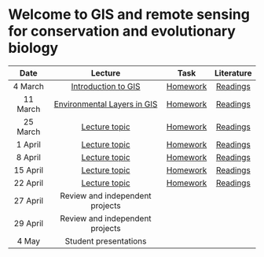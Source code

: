 # Welcome to GIS and remote sensing for conservation and evolutionary biology

| Date    | Lecture | Task | Literature |
|:-------:|:-------:|:----:|:-------:|
| 4 March | [Introduction to GIS]() | [Homework]() | [Readings]() |
| 11 March | [Environmental Layers in GIS]() | [Homework]() | [Readings]() |
| 25 March | [Lecture topic]() | [Homework]() | [Readings]() |
| 1 April |  [Lecture topic]() | [Homework]() | [Readings]() |
| 8 April | [Lecture topic]() | [Homework]() | [Readings]() |
| 15 April | [Lecture topic]() | [Homework]() | [Readings]() |
| 22 April | [Lecture topic]() | [Homework]() | [Readings]() |
| 27 April | Review and independent projects |
| 29 April | Review and independent projects |
| 4 May | Student presentations |